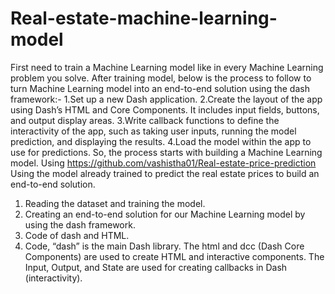 # Real-estate-machine-learning-model
First need to train a Machine Learning model like in every Machine Learning problem you solve. After training model, below is the process to follow to turn Machine Learning model into an end-to-end solution using the dash framework:-
  1.Set up a new Dash application.
  2.Create the layout of the app using Dash’s HTML and Core Components. It includes input fields, buttons, and output display areas.
  3.Write callback functions to define the interactivity of the app, such as taking user inputs, running the model prediction, and 
   displaying the results.
  4.Load the model within the app to use for predictions.
So, the process starts with building a Machine Learning model. Using https://github.com/vashistha01/Real-estate-price-prediction 
Using the model already trained to predict the real estate prices to build an end-to-end solution.
1. Reading the dataset and training the model.
2. Creating an end-to-end solution for our Machine Learning model by using the dash framework.
3. Code of dash and HTML.
4. Code, “dash” is the main Dash library. The html and dcc (Dash Core Components) are used to create HTML and interactive components. 
   The Input, Output, and State are used for creating callbacks in Dash (interactivity).
   
